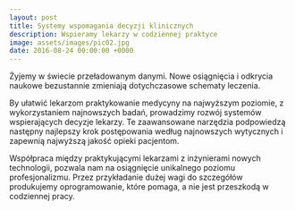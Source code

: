```yaml
---
layout: post
title: Systemy wspomagania decyzji klinicznych
description: Wspieramy lekarzy w codziennej praktyce
image: assets/images/pic02.jpg
date: 2016-08-24 00:00:00 +0000
---
```


Żyjemy w świecie przeładowanym danymi. Nowe osiągnięcia i odkrycia naukowe bezustannie zmieniają dotychczasowe schematy leczenia.

By ułatwić lekarzom praktykowanie medycyny na najwyższym poziomie, z wykorzystaniem najnowszych badań, prowadzimy rozwój systemów
wspierających decyzje lekarzy. Te zaawansowane narzędzia podpowiedzą następny najlepszy krok postępowania według najnowszych wytycznych
i zapewnią najwyższą jakość opieki pacjentom.

Współpraca między praktykującymi lekarzami z inżynierami nowych technologii, pozwala nam na osiągnięcie unikalnego poziomu profesjonalizmu.
Przez przykładanie dużej wagi do szczegółów produkujemy oprogramowanie, które pomaga, a nie jest przeszkodą w codziennej pracy.
